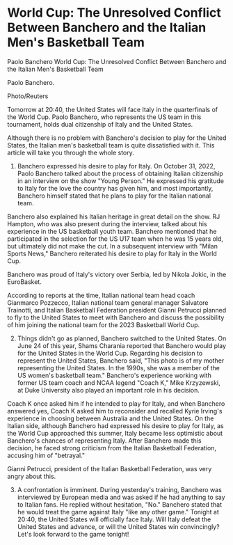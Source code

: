 # World Cup: The Unresolved Conflict Between Banchero and the Italian Men's Basketball Team

Paolo Banchero 
 World Cup: The Unresolved Conflict Between Banchero and the Italian Men's Basketball Team

Paolo Banchero.

Photo/Reuters

Tomorrow at 20:40, the United States will face Italy in the quarterfinals of the World Cup. Paolo Banchero, who represents the US team in this tournament, holds dual citizenship of Italy and the United States.

Although there is no problem with Banchero's decision to play for the United States, the Italian men's basketball team is quite dissatisfied with it. This article will take you through the whole story.

1. Banchero expressed his desire to play for Italy. On October 31, 2022, Paolo Banchero talked about the process of obtaining Italian citizenship in an interview on the show "Young Person." He expressed his gratitude to Italy for the love the country has given him, and most importantly, Banchero himself stated that he plans to play for the Italian national team.

Banchero also explained his Italian heritage in great detail on the show. RJ Hampton, who was also present during the interview, talked about his experience in the US basketball youth team. Banchero mentioned that he participated in the selection for the US U17 team when he was 15 years old, but ultimately did not make the cut. In a subsequent interview with "Milan Sports News," Banchero reiterated his desire to play for Italy in the World Cup.

Banchero was proud of Italy's victory over Serbia, led by Nikola Jokic, in the EuroBasket.

According to reports at the time, Italian national team head coach Gianmarco Pozzecco, Italian national team general manager Salvatore Trainotti, and Italian Basketball Federation president Gianni Petrucci planned to fly to the United States to meet with Banchero and discuss the possibility of him joining the national team for the 2023 Basketball World Cup.

2. Things didn't go as planned, Banchero switched to the United States. On June 24 of this year, Shams Charania reported that Banchero would play for the United States in the World Cup. Regarding his decision to represent the United States, Banchero said, "This photo is of my mother representing the United States. In the 1990s, she was a member of the US women's basketball team." Banchero's experience working with former US team coach and NCAA legend "Coach K," Mike Krzyzewski, at Duke University also played an important role in his decision.

Coach K once asked him if he intended to play for Italy, and when Banchero answered yes, Coach K asked him to reconsider and recalled Kyrie Irving's experience in choosing between Australia and the United States. On the Italian side, although Banchero had expressed his desire to play for Italy, as the World Cup approached this summer, Italy became less optimistic about Banchero's chances of representing Italy. After Banchero made this decision, he faced strong criticism from the Italian Basketball Federation, accusing him of "betrayal."

Gianni Petrucci, president of the Italian Basketball Federation, was very angry about this.

3. A confrontation is imminent. During yesterday's training, Banchero was interviewed by European media and was asked if he had anything to say to Italian fans. He replied without hesitation, "No." Banchero stated that he would treat the game against Italy "like any other game." Tonight at 20:40, the United States will officially face Italy. Will Italy defeat the United States and advance, or will the United States win convincingly? Let's look forward to the game tonight!